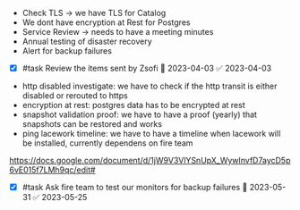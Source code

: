 * Check TLS -> we have TLS for Catalog
* We dont have encryption at Rest for Postgres
* Service Review -> needs to have a meeting minutes
* Annual testing of disaster recovery
* Alert for backup failures
- [x] #task Review the items sent by Zsofi 📅 2023-04-03 ✅ 2023-04-03

- http disabled investigate: we have to check if the http transit is either disabled or rerouted to https
- encryption at rest: postgres data has to be encrypted at rest 
- snapshot validation proof: we have to have a proof (yearly) that snapshots can be restored and works
- ping lacework timeline: we have to have a timeline when lacework will be installed, currently dependens on fire team


https://docs.google.com/document/d/1jW9V3VlYSnUpX_WywInvfD7aycD5p6vE015f7LMh9qc/edit#

- [x] #task Ask fire team to test our monitors for backup failures 📅 2023-05-31 ✅ 2023-05-25